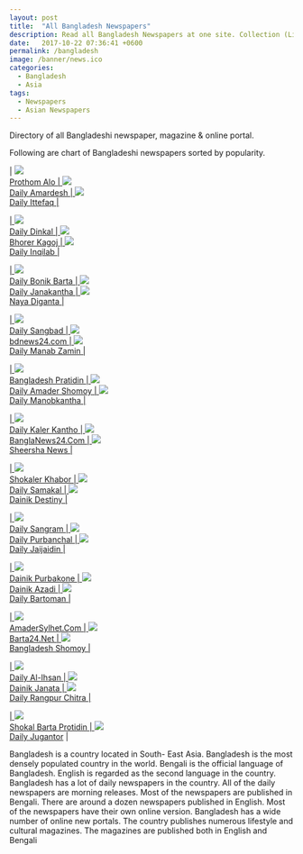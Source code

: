 ```yaml
---
layout: post
title:  "All Bangladesh Newspapers"
description: Read all Bangladesh Newspapers at one site. Collection (List) of all Bangladesh bengali and english newspaper, magazine and online portal.
date:   2017-10-22 07:36:41 +0600
permalink: /bangladesh
image: /banner/news.ico
categories:
  - Bangladesh
  - Asia
tags:
  - Newspapers
  - Asian Newspapers
---
```

Directory of all Bangladeshi newspaper, magazine & online portal.

<script async src="//pagead2.googlesyndication.com/pagead/js/adsbygoogle.js"></script>
<!-- Newspaper -->
<ins class="adsbygoogle"
     style="display:block"
     data-ad-client="ca-pub-8223263853196045"
     data-ad-slot="8487475055"
     data-ad-format="auto"></ins>
<script>
(adsbygoogle = window.adsbygoogle || []).push({});
</script>

Following are chart of Bangladeshi newspapers sorted by popularity.

| <a href="http://www.prothom-alo.com" rel="nofollow" target="_blank"><img src="/banner/news.ico"><br>Prothom Alo | <a href="http://amar-desh24.com" rel="nofollow" target="_blank"><img src="/banner/news.ico"><br>Daily Amardesh | <a href="http://www.ittefaq.com.bd/" rel="nofollow" target="_blank"><img src="/banner/news.ico"><br>Daily Ittefaq |

| <a href="http://www.dailydinkal.net/" rel="nofollow" target="_blank"><img src="/banner/news.ico"><br>Daily Dinkal | <a href="http://www.bhorerkagoj.net" rel="nofollow" target="_blank"><img src="/banner/news.ico"><br>Bhorer Kagoj | <a href="https://www.dailyinqilab.com" rel="nofollow" target="_blank"><img src="/banner/news.ico"><br>Daily Inqilab |

| <a href="http://bonikbarta.net/bangla/" rel="nofollow" target="_blank"><img src="/banner/news.ico"><br>Daily Bonik Barta | <a href="http://www.dailyjanakantha.com" rel="nofollow" target="_blank"><img src="/banner/news.ico"><br>Daily Janakantha | <a href="http://www.dailynayadiganta.com" rel="nofollow" target="_blank"><img src="/banner/news.ico"><br>Naya Diganta |

| <a href="http://thesangbad.net" rel="nofollow" target="_blank"><img src="/banner/news.ico"><br>Daily Sangbad | <a href="https://bdnews24.com" rel="nofollow" target="_blank"><img src="/banner/news.ico"><br>bdnews24.com | <a href="http://www.mzamin.com" rel="nofollow" target="_blank"><img src="/banner/news.ico"><br>Daily Manab Zamin |

| <a href="http://www.bd-pratidin.com" rel="nofollow" target="_blank"><img src="/banner/news.ico"><br>Bangladesh Pratidin | <a href="http://www.dainikamadershomoy.com" rel="nofollow" target="_blank"><img src="/banner/news.ico"><br>Daily Amader Shomoy | <a href="https://www.manobkantha.com" rel="nofollow" target="_blank"><img src="/banner/news.ico"><br>Daily Manobkantha |

| <a href="http://www.kalerkantho.com" rel="nofollow" target="_blank"><img src="/banner/news.ico"><br>Daily Kaler Kantho | <a href="http://www.banglanews24.com" rel="nofollow" target="_blank"><img src="/banner/news.ico"><br>BanglaNews24.Com | <a href="https://www.sheershanews24.com" rel="nofollow" target="_blank"><img src="/banner/news.ico"><br>Sheersha News |

| <a href="http://www.shokalerkhobor24.com" rel="nofollow" target="_blank"><img src="/banner/news.ico"><br>Shokaler Khabor | <a href="http://www.samakal.com" rel="nofollow" target="_blank"><img src="/banner/news.ico"><br>Daily Samakal | <a href="http://www.dainik-destiny.com" rel="nofollow" target="_blank"><img src="/banner/news.ico"><br>Dainik Destiny |

| <a href="http://www.dailysangram.com/" rel="nofollow" target="_blank"><img src="/banner/news.ico"><br>Daily Sangram | <a href="http://www.purbanchal.com/" rel="nofollow" target="_blank"><img src="/banner/news.ico"><br>Daily Purbanchal | <a href="http://www.jjdin.com/" rel="nofollow" target="_blank"><img src="/banner/news.ico"><br>Daily Jaijaidin |

| <a href="http://www.dainikpurbokone.net/" rel="nofollow" target="_blank"><img src="/banner/news.ico"><br>Dainik Purbakone | <a href="http://www.dainikazadi.org/index.php" rel="nofollow" target="_blank"><img src="/banner/news.ico"><br>Dainik Azadi | <a href="http://dailybartoman.com/" rel="nofollow" target="_blank"><img src="/banner/news.ico"><br>Daily Bartoman |

| <a href="http://www.amadersylhet.com/" rel="nofollow" target="_blank"><img src="/banner/news.ico"><br>AmaderSylhet.Com | <a href="http://www.barta24.net/" rel="nofollow" target="_blank"><img src="/banner/news.ico"><br>Barta24.Net | <a href="http://www.dailyshomoy.com/" rel="nofollow" target="_blank"><img src="/banner/news.ico"><br>Bangladesh Shomoy |

| <a href="http://www.al-ihsan.net/" rel="nofollow" target="_blank"><img src="/banner/news.ico"><br>Daily Al-Ihsan | <a href="http://www.djanata.com/" rel="nofollow" target="_blank"><img src="/banner/news.ico"><br>Dainik Janata | <a href="http://erangpurchitra.com/" rel="nofollow" target="_blank"><img src="/banner/news.ico"><br>Daily Rangpur Chitra |

| <a href="http://sakalbarta.com/" rel="nofollow" target="_blank"><img src="/banner/news.ico"><br>Shokal Barta Protidin | <a href="http://www.jugantor.com/" rel="nofollow" target="_blank"><img src="/banner/news.ico"><br>Daily Jugantor</a> |
 


Bangladesh is a country located in South- East Asia. Bangladesh is the most densely populated country in the world. Bengali is the official language of Bangladesh. English is regarded as the second language in the country. Bangladesh has a lot of daily newspapers in the country. All of the daily newspapers are morning releases. Most of the newspapers are published in Bengali. There are around a dozen newspapers published in English. Most of the newspapers have their own online version. Bangladesh has a wide number of online new portals. The country publishes numerous lifestyle and cultural magazines. The magazines are published both in English and Bengali
